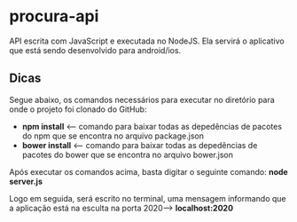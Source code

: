 # procura-api
API escrita com JavaScript e executada no NodeJS. Ela servirá o aplicativo que está sendo desenvolvido para android/ios.

## Dicas

Segue abaixo, os comandos necessários para executar no diretório para onde o projeto foi clonado do GitHub:

* **npm install** <-- comando para baixar todas as depedências de pacotes do npm que se encontra no arquivo package.json
* **bower install** <-- comando para baixar todas as depedências de pacotes do bower que se encontra no arquivo bower.json

Após executar os comandos acima, basta digitar o seguinte comando:
**node server.js**

Logo em seguida, será escrito no terminal, uma mensagem informando que a aplicação está na esculta na porta 2020--> **localhost:2020**
